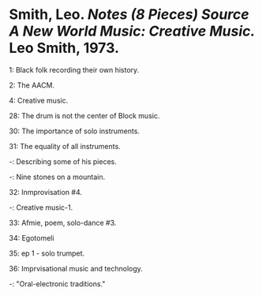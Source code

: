 # Smith, Leo. *Notes (8 Pieces) Source A New World Music: Creative Music.* Leo Smith, 1973.  

1: Black folk recording their own history.  

2: The AACM.  

4: Creative music.  

28: The drum is not the center of Block music.  

30: The importance of solo instruments.  

31: The equality of all instruments.  

-: Describing some of his pieces.  

-: Nine stones on a mountain.  

32: Inmprovisation #4.  

-: Creative music-1.  

33: Afmie, poem, solo-dance #3.  

34: Egotomeli

35: ep 1 - solo trumpet.  

36: Imprvisational music and technology. 

-: "Oral-electronic traditions."  
